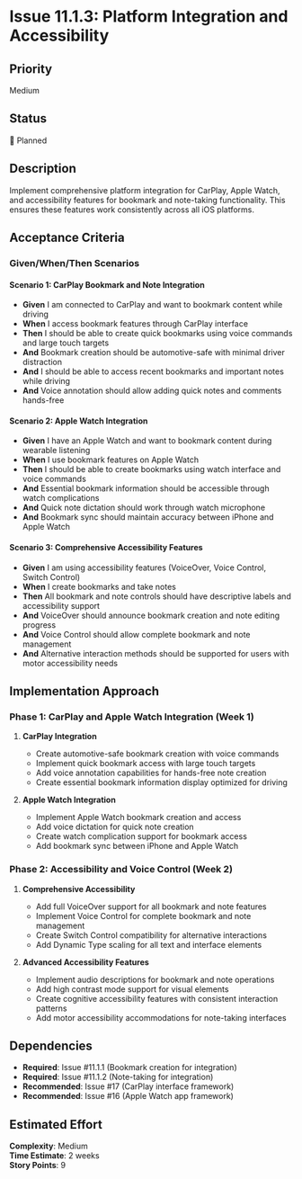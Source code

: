 # Issue 11.1.3: Platform Integration and Accessibility

## Priority
Medium

## Status
🔄 Planned

## Description
Implement comprehensive platform integration for CarPlay, Apple Watch, and accessibility features for bookmark and note-taking functionality. This ensures these features work consistently across all iOS platforms.

## Acceptance Criteria

### Given/When/Then Scenarios

#### Scenario 1: CarPlay Bookmark and Note Integration
- **Given** I am connected to CarPlay and want to bookmark content while driving
- **When** I access bookmark features through CarPlay interface
- **Then** I should be able to create quick bookmarks using voice commands and large touch targets
- **And** Bookmark creation should be automotive-safe with minimal driver distraction
- **And** I should be able to access recent bookmarks and important notes while driving
- **And** Voice annotation should allow adding quick notes and comments hands-free

#### Scenario 2: Apple Watch Integration
- **Given** I have an Apple Watch and want to bookmark content during wearable listening
- **When** I use bookmark features on Apple Watch
- **Then** I should be able to create bookmarks using watch interface and voice commands
- **And** Essential bookmark information should be accessible through watch complications
- **And** Quick note dictation should work through watch microphone
- **And** Bookmark sync should maintain accuracy between iPhone and Apple Watch

#### Scenario 3: Comprehensive Accessibility Features
- **Given** I am using accessibility features (VoiceOver, Voice Control, Switch Control)
- **When** I create bookmarks and take notes
- **Then** All bookmark and note controls should have descriptive labels and accessibility support
- **And** VoiceOver should announce bookmark creation and note editing progress
- **And** Voice Control should allow complete bookmark and note management
- **And** Alternative interaction methods should be supported for users with motor accessibility needs

## Implementation Approach

### Phase 1: CarPlay and Apple Watch Integration (Week 1)
1. **CarPlay Integration**
   - Create automotive-safe bookmark creation with voice commands
   - Implement quick bookmark access with large touch targets
   - Add voice annotation capabilities for hands-free note creation
   - Create essential bookmark information display optimized for driving

2. **Apple Watch Integration**
   - Implement Apple Watch bookmark creation and access
   - Add voice dictation for quick note creation
   - Create watch complication support for bookmark access
   - Add bookmark sync between iPhone and Apple Watch

### Phase 2: Accessibility and Voice Control (Week 2)
1. **Comprehensive Accessibility**
   - Add full VoiceOver support for all bookmark and note features
   - Implement Voice Control for complete bookmark and note management
   - Create Switch Control compatibility for alternative interactions
   - Add Dynamic Type scaling for all text and interface elements

2. **Advanced Accessibility Features**
   - Implement audio descriptions for bookmark and note operations
   - Add high contrast mode support for visual elements
   - Create cognitive accessibility features with consistent interaction patterns
   - Add motor accessibility accommodations for note-taking interfaces

## Dependencies
- **Required**: Issue #11.1.1 (Bookmark creation for integration)
- **Required**: Issue #11.1.2 (Note-taking for integration)
- **Recommended**: Issue #17 (CarPlay interface framework)
- **Recommended**: Issue #16 (Apple Watch app framework)

## Estimated Effort
**Complexity**: Medium  
**Time Estimate**: 2 weeks  
**Story Points**: 9